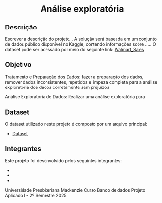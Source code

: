 <h1 align="center"> Análise exploratória </h1>

## Descrição

Escrever a descrição do projeto...
A solução será baseada em um conjunto de dados público disponível no Kaggle, contendo informações sobre ..... 
O dataset pode ser acessado por meio do seguinte link: [Walmart_Sales](https://www.kaggle.com/datasets/mikhail1681/walmart-sales)

## Objetivo

Tratamento e Preparação dos Dados: fazer a preparação dos dados, remover dados inconsistentes, repetidos e limpeza completa para a análise exploratória dos dados corretamente sem prejuízos 

Análise Exploratória de Dados: Realizar uma análise exploratória para 

## Dataset
O dataset utilizado neste projeto é composto por um arquivo principal:

* [Dataset](data/)


## Integrantes
Este projeto foi desenvolvido pelos seguintes integrantes:

-
-
-


Universidade Presbiteriana Mackenzie
Curso Banco de dados
Projeto Aplicado I - 2º Semestre  2025


